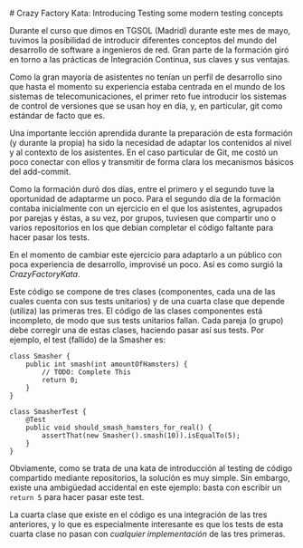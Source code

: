 # Crazy Factory Kata: Introducing Testing some modern testing concepts

Durante el curso que dimos en TGSOL (Madrid) durante este mes de mayo, tuvimos la posibilidad de introducir
diferentes conceptos del mundo del desarrollo de software a ingenieros de red. Gran parte de la formación
giró en torno a las prácticas de Integración Continua, sus claves y sus ventajas. 

Como la gran mayoría de asistentes no tenían un perfil de desarrollo sino que hasta el momento su experiencia estaba
centrada en el mundo de los sistemas de telecomunicaciones, el primer reto fue introducir los sistemas de control de
versiones que se usan hoy en día, y, en particular, git como estándar de facto que es.

Una importante lección aprendida durante la preparación de esta formación (y durante la propia) ha sido la 
necesidad de adaptar los contenidos al nivel y al contexto de los asistentes. En el caso particular de Git, me costó un
poco conectar con ellos y transmitir de forma clara los mecanismos básicos del add-commit.

Como la formación duró dos días, entre el primero y el segundo tuve la oportunidad de adaptarme un poco. Para el segundo día
de la formación contaba inicialmente con un ejercicio en el que los asistentes, agrupados por parejas y éstas, a su vez,
por grupos, tuviesen que compartir uno o varios repositorios en los que debían completar el código faltante para hacer
pasar los tests.

En el momento de cambiar este ejercicio para adaptarlo a un público con poca experiencia de desarrollo, improvisé un poco.
Así es como surgió la _CrazyFactoryKata_.

Este código se compone de tres clases (componentes, cada una de las cuales cuenta con sus tests unitarios) y de una cuarta
clase que depende (utiliza) las primeras tres. El código de las clases componentes está incompleto, de modo que sus tests
unitarios fallan. Cada pareja (o grupo) debe corregir una de estas clases, haciendo pasar así sus tests. Por ejemplo, el
test (fallido) de la Smasher es:

```
class Smasher {
	public int smash(int amountOfHamsters) {
		// TODO: Complete This
		return 0;
	}
}

class SmasherTest {
	@Test
	public void should_smash_hamsters_for_real() {
		assertThat(new Smasher().smash(10)).isEqualTo(5);
	}
}
```

Obviamente, como se trata de una kata de introducción al testing de código compartido mediante repositorios, 
la solución es muy simple. Sin embargo, existe una ambigüedad accidental en este ejemplo: basta con escribir un 
`return 5` para hacer pasar este test.

La cuarta clase que existe en el código es una integración de las tres anteriores, y lo que es especialmente interesante
es que los tests de esta cuarta clase no pasan con _cualquier implementación_ de las tres primeras.



